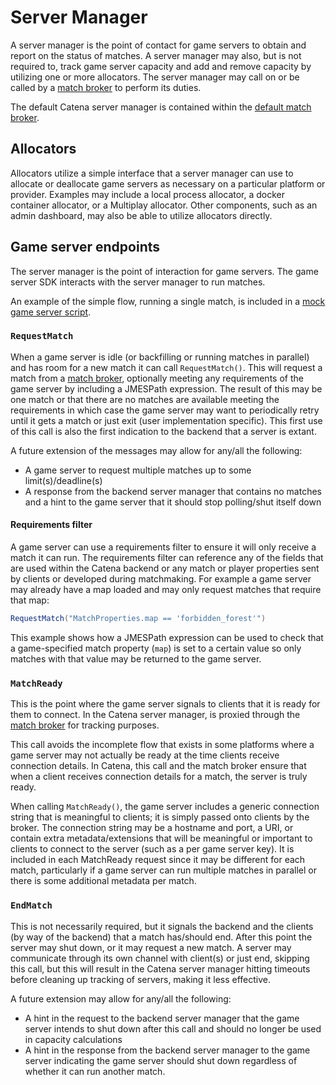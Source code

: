# Server Manager

A server manager is the point of contact for game servers to obtain and report on the status of matches. A server manager may also, but is not required to, track game server capacity and add and remove capacity by utilizing one or more allocators. The server manager may call on or be called by a [match broker](Match-Broker.md) to perform its duties.

The default Catena server manager is contained within the [default match broker](Match-Broker.md#catena-match-broker).

## Allocators

Allocators utilize a simple interface that a server manager can use to allocate or deallocate game servers as necessary on a particular platform or provider. Examples may include a local process allocator, a docker container allocator, or a Multiplay allocator. Other components, such as an admin dashboard, may also be able to utilize allocators directly.

## Game server endpoints

The server manager is the point of interaction for game servers. The game server SDK interacts with the server manager to run matches.

An example of the simple flow, running a single match, is included in a [mock game server script](https://github.com/CatenaTools/catena-tools-core/blob/main/mocks/gameserver.py). 

### `RequestMatch`

When a game server is idle (or backfilling or running matches in parallel) and has room for a new match it can call `RequestMatch()`. This will request a match from a [match broker](Match-Broker.md), optionally meeting any requirements of the game server by including a <tooltip term="JMESPath">JMESPath</tooltip> expression. The result of this may be one match or that there are no matches are available meeting the requirements in which case the game server may want to periodically retry until it gets a match or just exit (user implementation specific). This first use of this call is also the first indication to the backend that a server is extant.

A future extension of the messages may allow for any/all the following:

- A game server to request multiple matches up to some limit(s)/deadline(s)
- A response from the backend server manager that contains no matches and a hint to the game server that it should stop polling/shut itself down

#### Requirements filter
A game server can use a requirements filter to ensure it will only receive a match it can run. The requirements filter can reference any of the fields that are used within the Catena backend or any match or player properties sent by clients or developed during matchmaking. For example a game server may already have a map loaded and may only request matches that require that map:

```C#
RequestMatch("MatchProperties.map == 'forbidden_forest'")
```
This example shows how a <tooltip term="JMESPath">JMESPath</tooltip> expression can be used to check that a game-specified match property (`map`) is set to a certain value so only matches with that value may be returned to the game server.

### `MatchReady`

This is the point where the game server signals to clients that it is ready for them to connect. In the Catena server manager, is proxied through the [match broker](Match-Broker.md) for tracking purposes.

This call avoids the incomplete flow that exists in some platforms where a game server may not actually be ready at the time clients receive connection details. In Catena, this call and the match broker ensure that when a client receives connection details for a match, the server is truly ready.

When calling `MatchReady()`, the game server includes a generic connection string that is meaningful to clients; it is simply passed onto clients by the broker. The connection string may be a hostname and port, a URI, or contain extra metadata/extensions that will be meaningful or important to clients to connect to the server (such as a per game server key). It is included in each MatchReady request since it may be different for each match, particularly if a game server can run multiple matches in parallel or there is some additional metadata per match.

### `EndMatch`

This is not necessarily required, but it signals the backend and the clients (by way of the backend) that a match has/should end. After this point the server may shut down, or it may request a new match. A server may communicate through its own channel with client(s) or just end, skipping this call, but this will result in the Catena server manager hitting timeouts before cleaning up tracking of servers, making it less effective.

A future extension may allow for any/all the following:

- A hint in the request to the backend server manager that the game server intends to shut down after this call and should no longer be used in capacity calculations
- A hint in the response from the backend server manager to the game server indicating the game server should shut down regardless of whether it can run another match.